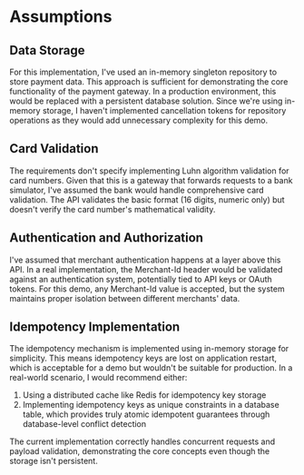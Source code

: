 # Assumptions

## Data Storage

For this implementation, I've used an in-memory singleton repository to store payment data. This approach is sufficient for demonstrating the core functionality of the payment gateway. In a production environment, this would be replaced with a persistent database solution. Since we're using in-memory storage, I haven't implemented cancellation tokens for repository operations as they would add unnecessary complexity for this demo.

## Card Validation

The requirements don't specify implementing Luhn algorithm validation for card numbers. Given that this is a gateway that forwards requests to a bank simulator, I've assumed the bank would handle comprehensive card validation. The API validates the basic format (16 digits, numeric only) but doesn't verify the card number's mathematical validity.

## Authentication and Authorization

I've assumed that merchant authentication happens at a layer above this API. In a real implementation, the Merchant-Id header would be validated against an authentication system, potentially tied to API keys or OAuth tokens. For this demo, any Merchant-Id value is accepted, but the system maintains proper isolation between different merchants' data.

## Idempotency Implementation

The idempotency mechanism is implemented using in-memory storage for simplicity. This means idempotency keys are lost on application restart, which is acceptable for a demo but wouldn't be suitable for production. In a real-world scenario, I would recommend either:

1. Using a distributed cache like Redis for idempotency key storage
2. Implementing idempotency keys as unique constraints in a database table, which provides truly atomic idempotent guarantees through database-level conflict detection

The current implementation correctly handles concurrent requests and payload validation, demonstrating the core concepts even though the storage isn't persistent. 